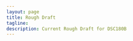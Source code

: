 ```yaml
---
layout: page
title: Rough Draft
tagline: 
description: Current Rough Draft for DSC180B
---
```

